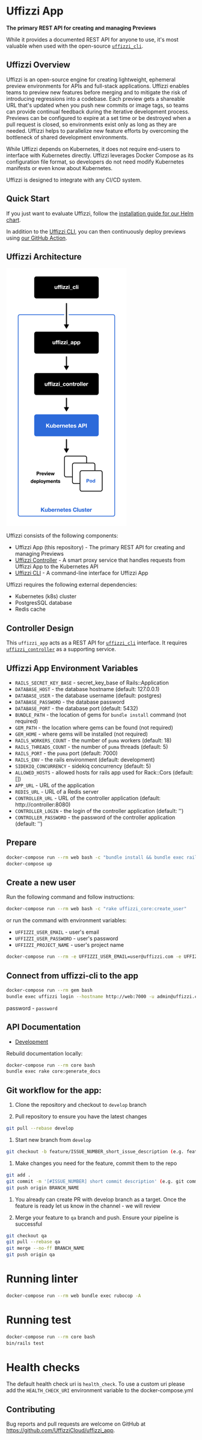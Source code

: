 # Uffizzi App  

**The primary REST API for creating and managing Previews**

While it provides a documented REST API for anyone to use, it's most valuable when used with the open-source [`uffizzi_cli`](https://github.com/UffizziCloud/uffizzi_cli).  

## Uffizzi Overview

Uffizzi is an open-source engine for creating lightweight, ephemeral preview environments for APIs and full-stack applications. Uffizzi enables teams to preview new features before merging and to mitigate the risk of introducing regressions into a codebase. Each preview gets a shareable URL that's updated when you push new commits or image tags, so teams can provide continual feedback during the iterative development process. Previews can be configured to expire at a set time or be destroyed when a pull request is closed, so environments exist only as long as they are needed. Uffizzi helps to parallelize new feature efforts by overcoming the bottleneck of shared development environments.

While Uffizzi depends on Kubernetes, it does not require end-users to interface with Kubernetes directly. Uffizzi leverages Docker Compose as its configuration file format, so developers do not need modify Kubernetes manifests or even know about Kubernetes.

Uffizzi is designed to integrate with any CI/CD system.

## Quick Start

If you just want to evaluate Uffizzi, follow the [installation guide for our Helm chart](charts/uffizzi-app/README.md).

In addition to the [Uffizzi CLI](https://github.com/UffizziCloud/uffizzi_cli), you can then continuously deploy previews using [our GitHub Action](https://github.com/UffizziCloud/preview-action).

## Uffizzi Architecture  
<img src="docs/images/uffizzi-architecture.png" description="Uffizzi Architecture" width="320"/>  

Uffizzi consists of the following components:  

* Uffizzi App (this repository) - The primary REST API for creating and managing Previews  
* [Uffizzi Controller](https://github.com/UffizziCloud/uffizzi_controller) - A smart proxy service that handles requests from Uffizzi App to the Kubernetes API  
* [Uffizzi CLI](https://github.com/UffizziCloud/uffizzi_cli) - A command-line interface for Uffizzi App  

Uffizzi requires the following external dependencies:  

 * Kubernetes (k8s) cluster  
 * PostgresSQL database  
 * Redis cache  

## Controller Design  

This `uffizzi_app` acts as a REST API for [`uffizzi_cli`](https://github.com/UffizziCloud/uffizzi_app) interface. It requires [`uffizzi_controller`](https://github.com/UffizziCloud/uffizzi_controller) as a supporting service.

## Uffizzi App Environment Variables

- `RAILS_SECRET_KEY_BASE` - secret_key_base of Rails::Application
- `DATABASE_HOST` - the database hostname (default: 127.0.0.1)
- `DATABASE_USER` - the database username (default: postgres)
- `DATABASE_PASSWORD` - the database password
- `DATABASE_PORT` - the database port (default: 5432)
- `BUNDLE_PATH` - the location of gems for `bundle install` command (not required)
- `GEM_PATH` - the location where gems can be found (not required)
- `GEM_HOME` - where gems will be installed (not required)
- `RAILS_WORKERS_COUNT` - the number of `puma` workers (default: 18)
- `RAILS_THREADS_COUNT` - the number of `puma` threads (default: 5)
- `RAILS_PORT` - the `puma` port (default: 7000)
- `RAILS_ENV` - the rails environment (default: development)
- `SIDEKIQ_CONCURRENCY` - sidekiq concurrency (default: 5)
- `ALLOWED_HOSTS` - allowed hosts for rails app used for Rack::Cors (default: [])
- `APP_URL` - URL of the application
- `REDIS_URL` - URL of a Redis server
- `CONTROLLER_URL` - URL of the controller application (default: http://controller:8080)
- `CONTROLLER_LOGIN` - the login of the controller application (default: '')
- `CONTROLLER_PASSWORD` - the password of the controller application (default: '')

## Prepare

```bash
docker-compose run --rm web bash -c "bundle install && bundle exec rails db:setup"
docker-compose up
```

## Create a new user

Run the following command and follow instructions:

```bash
docker-compose run --rm web bash -c "rake uffizzi_core:create_user"
```

or run the command with environment variables:

- `UFFIZZI_USER_EMAIL` - user's email
- `UFFIZZI_USER_PASSWORD` - user's password
- `UFFIZZI_PROJECT_NAME` - user's project name

```bash
docker-compose run --rm -e UFFIZZI_USER_EMAIL=user@uffizzi.com -e UFFIZZI_USER_PASSWORD=password -e UFFIZZI_PROJECT_NAME=project web bash -c "rake uffizzi_core:create_user"
```

## Connect from uffizzi-cli to the app

```bash
docker-compose run --rm gem bash
bundle exec uffizzi login --hostname http://web:7000 -u admin@uffizzi.com
```

password - `password`

## API Documentation

* [Development](http://lvh.me:7000/api-docs/index.html)

Rebuild documentation locally:

```bash
docker-compose run --rm core bash
bundle exec rake core:generate_docs
```

## Git workflow for the app:

1. Clone the repository and checkout to `develop` branch

2. Pull repository to ensure you have the latest changes
   
```bash
git pull --rebase develop
```

1. Start new branch from `develop`
   
```bash
git checkout -b feature/ISSUE_NUMBER_short_issue_description (e.g. feature/53_add_domain_settings)
```

1. Make changes you need for the feature, commit them to the repo
   
```bash
git add .
git commit -m '[#ISSUE_NUMBER] short commit description' (e.g. git commit -m '[#53] added domain settings')
git push origin BRANCH_NAME
```

1. You already can create PR with develop branch as a target. Once the feature is ready let us know in the channel - we will review

2. Merge your feature to `qa` branch and push. Ensure your pipeline is successful
   
```bash
git checkout qa
git pull --rebase qa
git merge --no-ff BRANCH_NAME
git push origin qa
```

# Running linter

```bash
docker-compose run --rm web bundle exec rubocop -A
```

# Running test

```bash
docker-compose run --rm core bash
bin/rails test
```

# Health checks

The default health check uri is `health_check`. To use a custom uri please add the `HEALTH_CHECK_URI` environment
variable to the docker-compose.yml

## Contributing
Bug reports and pull requests are welcome on GitHub at https://github.com/UffizziCloud/uffizzi_app.
